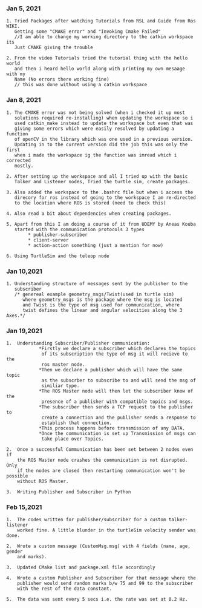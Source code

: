 ### Jan 5, 2021

    1. Tried Packages after watching Tutorials from RSL and Guide from Ros WIKI.
       Getting some "CMAKE error" and "Invoking Cmake Failed" 
       //I am able to change my working directory to the catkin workspace its 
       Just CMAKE giving the trouble
       
    2. From the video Tutorials tried the tutorial thing with the hello world 
       and then i heard hello world along with printing my own mesaage with my 
       Name (No errors there working fine) 
       // this was done without using a catkin workspace
       
### Jan 8, 2021
    
    1. The CMAKE error was not being solved (when i checked it up most
       solutions required re-installing) when updating the workspace so i 
       used catkin_make instead to update the workspace but even that was 
       giving some errors which were easily resolved by updating a function 
       of openCV in the library which was one used in a previous version.
       Updating in to the current version did the job this was only the first 
       when i made the workspace ig the function was imread which i corrected
       mostly.
       
    2. After setting up the workspace and all I tried up with the basic
       Talker and Listener nodes, Tried the turtle sim, create packages.
    
    3. Also added the workspace to the .bashrc file but when i access the
       direcory for ros instead of going to the workspace I am re-directed 
       to the location where ROS is stored (need to check this)
       
    4. Also read a bit about dependencies when creating packages.
    
    5. Apart from this I am doing a course of it from UDEMY by Aneas Kouba
       started with the communication protocols 3 types
            * publisher-subscriber
            * client-server
            * action-action something (just a mention for now)
            
    6. Using TurtleSim and the teleop node     
    
### Jan 10,2021

    1. Understanding structure of messages sent by the publisher to the
       subscriber
       /* genereal example geometry_msgs/Twist(used in turtle sim)
          where geometry_msgs is the package where the msg is located
          and Twist is the type of msg used for communication, where
          twist defines the linear and angular velocities along the 3 Axes.*/
          
### Jan 19,2021
    1.  Understanding Subscriber/Publisher communication:
                *Firstly we declare a subscriber which declares the topics
                 of its subscription the type of msg it will recieve to the 
                 ros master node.
                *Then we declare a publisher which will have the same topic
                 as the subscrber to subscribe to and will send the msg of 
                 similiar type.
                *The ROS Master node will then let the subscriber know of the 
                 presence of a publisher with compatible topics and msgs.
                *The subscriber then sends a TCP request to the publisher to
                 create a connection and the publisher sends a response to
                 establish that connection.
                *This process happens before transmission of any DATA.
                *Once the communication is set up Transmission of msgs can 
                 take place over Topics.
                 
    2.  Once a successful Communication has been set between 2 nodes even if 
        the ROS Master node crashes the communication is not disrupted. Only 
        if the nodes are closed then restarting communication won't be possible
        without ROS Master.
        
    3.  Writing Publisher and Subscriber in Python
    

### Feb 15,2021
    1.  The codes written for publisher/subscriber for a custom talker-listener
        worked fine. A little blunder in the turtleSim velocity sender was done.
        
    2.  Wrote a custom message (CustomMsg.msg) with 4 fields (name, age, gender 
        and marks).
        
    3.  Updated CMake list and package.xml file accordingly
    
    4.  Wrote a custom Publisher and Subscriber for that message where the 
        publisher would send random marks b/w 75 and 99 to the subscriber
        with the rest of the data constant.
        
    5.  The data was sent every 5 secs i.e. the rate was set at 0.2 Hz.
